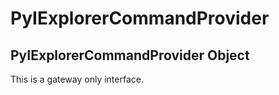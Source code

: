 # PyIExplorerCommandProvider

## PyIExplorerCommandProvider Object

This is a gateway only interface.